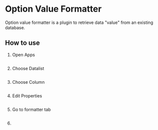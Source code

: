 # Option Value Formatter

Option value formatter is a plugin to retrieve data "value" from an existing database.


## How to use

1. Open Apps

<img src="https://raw.githubusercontent.com/kinnara-digital-studio/kecak-workflow/master/docs/assets/.png" alt="" />


2. Choose Datalist

<img src="https://raw.githubusercontent.com/kinnara-digital-studio/kecak-workflow/master/docs/assets/.png" alt="" />


3. Choose Column

<img src="https://raw.githubusercontent.com/kinnara-digital-studio/kecak-workflow/master/docs/assets/.png" alt="" />


4. Edit Properties

<img src="https://raw.githubusercontent.com/kinnara-digital-studio/kecak-workflow/master/docs/assets/.png" alt="" />


5. Go to formatter tab

<img src="https://raw.githubusercontent.com/kinnara-digital-studio/kecak-workflow/master/docs/assets/.png" alt="" />


6. 
